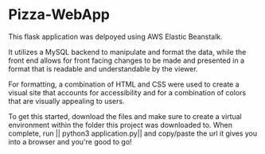 # Pizza-WebApp


This flask application was delpoyed using AWS Elastic Beanstalk.

It utilizes a MySQL backend to manipulate and format the data, while the front end allows for front facing changes to be made and presented in a format that is readable and understandable by the viewer. 


For formatting, a combination of HTML and CSS were used to create a visual site that accounts for accessibility and for a combination of colors that are visually appealing to users.


To get this started, download the files and make sure to create a virtual environment within the folder this project was downloaded to. When complete, run 
|| python3 application.py|| and copy/paste the url it gives you into a browser and you're good to go!

